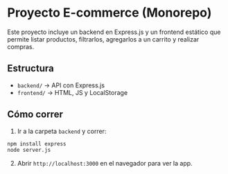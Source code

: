 
# Proyecto E-commerce (Monorepo)

Este proyecto incluye un backend en Express.js y un frontend estático que permite listar productos, filtrarlos, agregarlos a un carrito y realizar compras.

## Estructura

- `backend/` → API con Express.js
- `frontend/` → HTML, JS y LocalStorage

## Cómo correr

1. Ir a la carpeta `backend` y correr:

```bash
npm install express
node server.js
```

2. Abrir `http://localhost:3000` en el navegador para ver la app.
